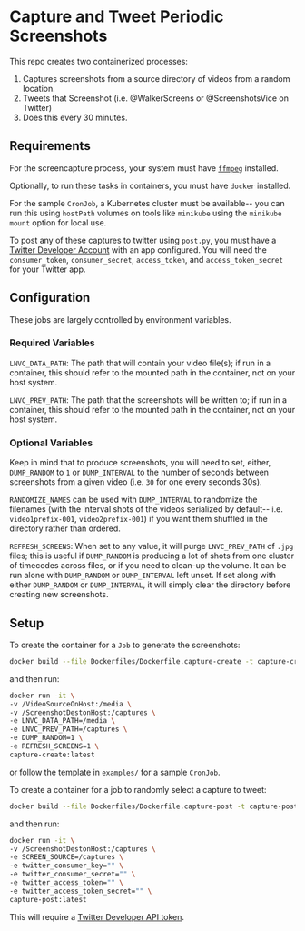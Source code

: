 # Capture and Tweet Periodic Screenshots

This repo creates two containerized processes:

1. Captures screenshots from a source directory of videos from a random location.
2. Tweets that Screenshot (i.e. @WalkerScreens or @ScreenshotsVice on Twitter)
3. Does this every 30 minutes.

## Requirements

For the screencapture process, your system must have [`ffmpeg`](https://ffmpeg.org/download.html) installed.

Optionally, to run these tasks in containers, you must have `docker` installed. 

For the sample `CronJob`, a Kubernetes cluster must be available-- you can run this using `hostPath` volumes on tools like `minikube` using the `minikube mount` option for local use. 

To post any of these captures to twitter using `post.py`, you must have a [Twitter Developer Account](https://developer.twitter.com/en/docs/apps/overview) with an app configured. You will need the `consumer_token`, `consumer_secret`, `access_token`, and `access_token_secret` for your Twitter app. 

## Configuration

These jobs are largely controlled by environment variables. 

### Required Variables

`LNVC_DATA_PATH`: The path that will contain your video file(s); if run in a container, this should refer to the mounted path in the container, not on your host system.

`LNVC_PREV_PATH`: The path that the screenshots will be written to; if run in a container, this should refer to the mounted path in the container, not on your host system.

### Optional Variables

Keep in mind that to produce screenshots, you will need to set, either, `DUMP_RANDOM` to `1` or `DUMP_INTERVAL` to the number of seconds between screenshots from a given video (i.e. `30` for one every seconds 30s). 

`RANDOMIZE_NAMES` can be used with `DUMP_INTERVAL` to randomize the filenames (with the interval shots of the videos serialized by default-- i.e. `video1prefix-001`, `video2prefix-001`) if you want them shuffled in the directory rather than ordered.

`REFRESH_SCREENS`: When set to any value, it will purge `LNVC_PREV_PATH` of `.jpg` files; this is useful if `DUMP_RANDOM` is producing a lot of shots from one cluster of timecodes across files, or if you need to clean-up the volume. It can be run alone with `DUMP_RANDOM` or `DUMP_INTERVAL` left unset. If set along with either `DUMP_RANDOM` or `DUMP_INTERVAL`, it will simply clear the directory before creating new screenshots.

## Setup

To create the container for a `Job` to generate the screenshots:

```bash
docker build --file Dockerfiles/Dockerfile.capture-create -t capture-create .
```
and then run:

```bash
docker run -it \
-v /VideoSourceOnHost:/media \
-v /ScreenshotDestonHost:/captures \
-e LNVC_DATA_PATH=/media \
-e LNVC_PREV_PATH=/captures \
-e DUMP_RANDOM=1 \
-e REFRESH_SCREENS=1 \
capture-create:latest
```

or follow the template in `examples/` for a sample `CronJob`.

To create a container for a job to randomly select a capture to tweet:

```bash
docker build --file Dockerfiles/Dockerfile.capture-post -t capture-post .
```

and then run:

```bash
docker run -it \
-v /ScreenshotDestonHost:/captures \
-e SCREEN_SOURCE=/captures \
-e twitter_consumer_key="" \
-e twitter_consumer_secret="" \
-e twitter_access_token="" \
-e twitter_access_token_secret="" \
capture-post:latest
```

This will require a [Twitter Developer API token](developer.twitter.com). 
